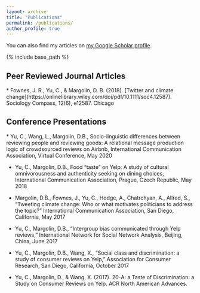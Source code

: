 ```yaml
---
layout: archive
title: "Publications"
permalink: /publications/
author_profile: true
---
```


You can also find my articles on <a href="https://scholar.google.com/citations?hl=en&user=_OrVC4MAAAAJ">my Google Scholar profile</a>.

{% include base_path %}

<h2>Peer Reviewed Journal Articles</h2>
* Fownes, J. R., Yu, C., & Margolin, D. B. (2018). [Twitter and climate change](https://onlinelibrary.wiley.com/doi/pdf/10.1111/soc4.12587). Sociology Compass, 12(6), e12587.
Chicago	

<h2>Conference Presentations</h2>
* Yu, C., Wang, L., Margolin, D.B., Socio-linguistic differences between reviewing people and reviewing goods: A relational message production logic of crowdsourced reviews on Airbnb, International Communication Association, Virtual Conference, May 2020

* Yu, C., Margolin, D.B., Food “taste” on Yelp: A study of cultural omnivorousness and authenticity seeking on dining choices, International Communication Association, Prague, Czech Republic, May 2018

* Margolin, D.B., Fownes, J., Yu, C., Hodge, A., Chatrchyan, A., Allred, S., “Tweeting climate change: Who or what motivates politicians to address the topic?” International Communication Association, San Diego, California, May 2017

* Yu, C., Margolin, D.B., “Intergroup bias communicated through Yelp reviews,” International Network for Social Network Analysis, Beijing, China, June 2017

* Yu, C., Margolin, D.B., Wang, X., “Social class and discrimination: a study of consumer reviews on Yelp,” Association for Consumer Research, San Diego, California, October 2017

* Yu, C., Margolin, D., & Wang, X. (2017). 20-A: a Taste of Discrimination: a Study on Consumer Reviews on Yelp. ACR North American Advances.
